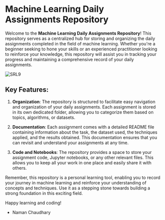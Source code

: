 # Machine Learning Daily Assignments Repository

Welcome to the **Machine Learning Daily Assignments Repository**! This repository serves as a centralized hub for storing and organizing the daily assignments completed in the field of machine learning. Whether you're a beginner seeking to hone your skills or an experienced practitioner looking to reinforce your knowledge, this repository will assist you in tracking your progress and maintaining a comprehensive record of your daily assignments.

![SRL9](https://github.com/NamanChaudhary1/DailyAssignments/assets/91721649/fb807bb4-67f4-4d7b-be5a-d64e609212a2)


## Key Features:

1. **Organization**: The repository is structured to facilitate easy navigation and organization of your daily assignments. Each assignment is stored in its own dedicated folder, allowing you to categorize them based on topics, algorithms, or datasets.

2. **Documentation**: Each assignment comes with a detailed README file containing information about the task, the dataset used, the techniques applied, and the results obtained. This documentation ensures that you can revisit and understand your assignments at any time.

3. **Code and Notebooks**: The repository provides a space to store your assignment code, Jupyter notebooks, or any other relevant files. This allows you to keep all your work in one place and easily share it with others.

Remember, this repository is a personal learning tool, enabling you to record your journey in machine learning and reinforce your understanding of concepts and techniques. Use it as a stepping stone towards building a strong foundation in this exciting field.

Happy learning and coding!

- Naman Chaudhary
